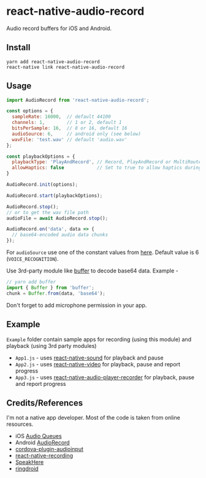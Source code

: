 
# react-native-audio-record
Audio record buffers for iOS and Android.

## Install
```
yarn add react-native-audio-record
react-native link react-native-audio-record
```

## Usage
```js
import AudioRecord from 'react-native-audio-record';

const options = {
  sampleRate: 16000,  // default 44100
  channels: 1,        // 1 or 2, default 1
  bitsPerSample: 16,  // 8 or 16, default 16
  audioSource: 6,     // android only (see below)
  wavFile: 'test.wav' // default 'audio.wav'
};

const playbackOptions = {
  playbackType: 'PlayAndRecord', // Record, PlayAndRecord or MultiRoute
  allowHaptics: false            // Set to true to allow haptics during recording
}

AudioRecord.init(options);

AudioRecord.start(playbackOptions);

AudioRecord.stop();
// or to get the wav file path
audioFile = await AudioRecord.stop();

AudioRecord.on('data', data => {
  // base64-encoded audio data chunks
});
```

For `audioSource` use one of the constant values from [here](https://developer.android.com/reference/android/media/MediaRecorder.AudioSource). Default value is 6 (`VOICE_RECOGNITION`).

Use 3rd-party module like [buffer](https://www.npmjs.com/package/buffer) to decode base64 data. Example -
```js
// yarn add buffer
import { Buffer } from 'buffer';
chunk = Buffer.from(data, 'base64');
```
Don't forget to add microphone permission in your app.

## Example
`Example` folder contain sample apps for recording (using this module) and playback (using 3rd party modules)
- `App1.js` - uses [react-native-sound](https://github.com/zmxv/react-native-sound) for playback and pause
- `App2.js` - uses [react-native-video](https://github.com/react-native-community/react-native-video) for playback, pause and report progress
- `App3.js` - uses [react-native-audio-player-recorder](https://github.com/Shinetechchina/react-native-audio-player-recorder) for playback, pause and report progress

## Credits/References
I'm not a native app developer. Most of the code is taken from online resources.
- iOS [Audio Queues](https://developer.apple.com/library/content/documentation/MusicAudio/Conceptual/AudioQueueProgrammingGuide)
- Android [AudioRecord](https://developer.android.com/reference/android/media/AudioRecord.html)
- [cordova-plugin-audioinput](https://github.com/edimuj/cordova-plugin-audioinput)
- [react-native-recording](https://github.com/qiuxiang/react-native-recording)
- [SpeakHere](https://github.com/shaojiankui/SpeakHere)
- [ringdroid](https://github.com/google/ringdroid)
